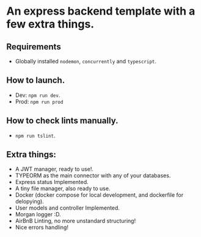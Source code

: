 # An express backend template with a few extra things.

## Requirements
- Globally installed `nodemon`, `concurrently` and `typescript`.

## How to launch.
- Dev: `npm run dev`.
- Prod: `npm run prod`

## How to check lints manually.
- `npm run tslint`.

## Extra things:
- A JWT manager, ready to use!. 
- TYPEORM as the main connector with any of your databases.
- Express status Implemented.
- A tiny file manager, also ready to use.
- Docker (docker compose for local development, and dockerfile for delopying). 
- User models and controller Implemented.
- Morgan logger :D.
- AirBnB Linting, no more unstandard structuring!
- Nice errors handling!
